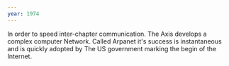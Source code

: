 ```yaml
---
year: 1974
---
```


In order to speed inter-chapter communication. The Axis develops a complex computer Network. Called Arpanet it's success is instantaneous and is quickly adopted by The US government marking the begin of the Internet.
